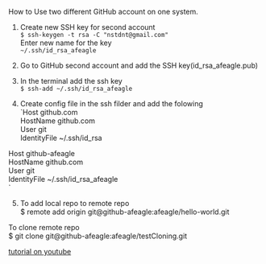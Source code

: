 How to Use two different GitHub account on one system.

1. Create new SSH key for second account  
`$ ssh-keygen -t rsa -C "nstdnt@gmail.com"`  
Enter new name for the key  
`~/.ssh/id_rsa_afeagle`	
2. Go to GitHub second account and add the SSH key(id_rsa_afeagle.pub)

3. In the terminal add the ssh key  
`$ ssh-add ~/.ssh/id_rsa_afeagle`
	
4. Create config file in the ssh filder and add the folowing  
`Host github.com  
   HostName github.com  
   User git  
   IdentityFile ~/.ssh/id_rsa  
   
Host github-afeagle  
   HostName github.com  
   User git  
   IdentityFile ~/.ssh/id_rsa_afeagle  
`
   		
5. To add local repo to remote repo  
	$ remote add origin git@github-afeagle:afeagle/hello-world.git  
	
To clone remote repo  
	$ git clone git@github-afeagle:afeagle/testCloning.git  
	
	
[tutorial on youtube](https://www.youtube.com/watch?v=fnSRBRiQIU8)
